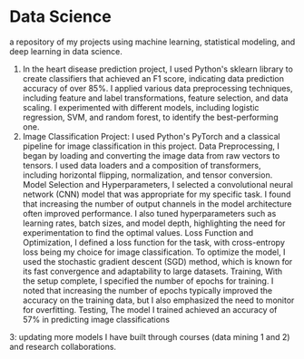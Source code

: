 # Data Science
a repository of my projects using machine learning, statistical modeling, and deep learning in data science.
1. In the heart disease prediction project, I used Python's sklearn library to create classifiers that achieved an F1 score, indicating data prediction accuracy of over 85%. I applied various data preprocessing techniques, including feature and label transformations, feature selection, and data scaling. I experimented with different models, including logistic regression, SVM, and random forest, to identify the best-performing one.
2. Image Classification Project:
I used Python's PyTorch and a classical pipeline for image classification in this project.
Data Preprocessing,
I began by loading and converting the image data from raw vectors to tensors. I used data loaders and a composition of transformers, including horizontal flipping, normalization, and tensor conversion.
Model Selection and Hyperparameters,
I selected a convolutional neural network (CNN) model that was appropriate for my specific task. I found that increasing the number of output channels in the model architecture often improved performance. I also tuned hyperparameters such as learning rates, batch sizes, and model depth, highlighting the need for experimentation to find the optimal values.
Loss Function and Optimization,
I defined a loss function for the task, with cross-entropy loss being my choice for image classification. To optimize the model, I used the stochastic gradient descent (SGD) method, which is known for its fast convergence and adaptability to large datasets.
Training,
With the setup complete, I specified the number of epochs for training. I noted that increasing the number of epochs typically improved the accuracy on the training data, but I also emphasized the need to monitor for overfitting.
Testing,
The model I trained achieved an accuracy of 57% in predicting image classifications


3: updating more models I have built through courses (data mining 1 and 2) and research collaborations.
